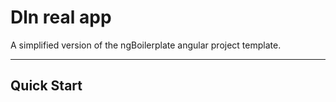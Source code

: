 # Dln real app

A simplified version of the ngBoilerplate angular project template.

***

## Quick Start
